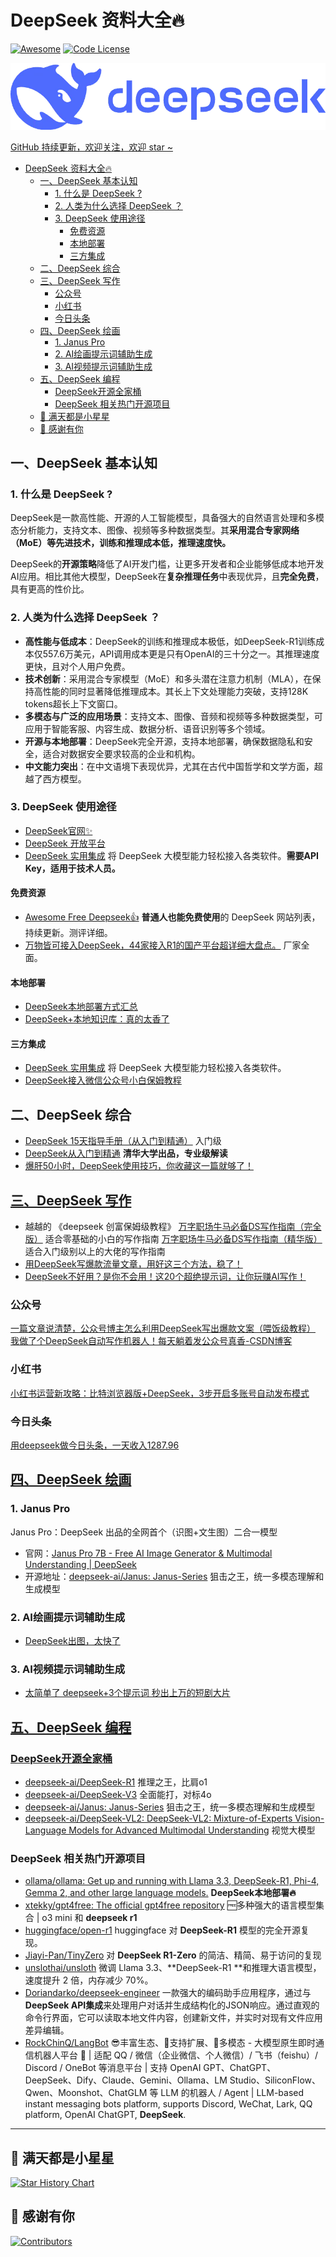 # DeepSeek 资料大全🔥

[![Awesome](https://awesome.re/badge.svg)](https://awesome.re) [![Code License](https://img.shields.io/badge/License-MIT-green.svg)](https://github.com/East196/awesome-deepseek/blob/main/LICENSE)

![DeepSeek](deepseek-header.webp)

[GitHub 持续更新，欢迎关注，欢迎 star ~](https://github.com/East196/awesome-deepseek)

- [DeepSeek 资料大全🔥](#deepseek-资料大全)
  - [一、DeepSeek 基本认知](#一deepseek-基本认知)
    - [1. 什么是 DeepSeek ?](#1-什么是-deepseek-)
    - [2. 人类为什么选择 DeepSeek ？](#2-人类为什么选择-deepseek-)
    - [3. DeepSeek 使用途径](#3-deepseek-使用途径)
      - [免费资源](#免费资源)
      - [本地部署](#本地部署)
      - [三方集成](#三方集成)
  - [二、DeepSeek 综合](#二deepseek-综合)
  - [三、DeepSeek 写作](#三deepseek-写作)
    - [公众号](#公众号)
    - [小红书](#小红书)
    - [今日头条](#今日头条)
  - [四、DeepSeek 绘画](#四deepseek-绘画)
    - [1. Janus Pro](#1-janus-pro)
    - [2. AI绘画提示词辅助生成](#2-ai绘画提示词辅助生成)
    - [3. AI视频提示词辅助生成](#3-ai视频提示词辅助生成)
  - [五、DeepSeek 编程](#五deepseek-编程)
    - [DeepSeek开源全家桶](#deepseek开源全家桶)
    - [DeepSeek 相关热门开源项目](#deepseek-相关热门开源项目)
  - [🌟 满天都是小星星](#-满天都是小星星)
  - [💞 感谢有你](#-感谢有你)


## 一、DeepSeek 基本认知

### 1. 什么是 DeepSeek ?

DeepSeek是一款高性能、开源的人工智能模型，具备强大的自然语言处理和多模态分析能力，支持文本、图像、视频等多种数据类型。其**采用混合专家网络（MoE）等先进技术，训练和推理成本低，推理速度快。**

DeepSeek的**开源策略**降低了AI开发门槛，让更多开发者和企业能够低成本地开发AI应用。相比其他大模型，DeepSeek在**复杂推理任务**中表现优异，且**完全免费**，具有更高的性价比。

### 2. 人类为什么选择 DeepSeek ？
- **高性能与低成本**：DeepSeek的训练和推理成本极低，如DeepSeek-R1训练成本仅557.6万美元，API调用成本更是只有OpenAI的三十分之一。其推理速度更快，且对个人用户免费。
- **技术创新**：采用混合专家模型（MoE）和多头潜在注意力机制（MLA），在保持高性能的同时显著降低推理成本。其长上下文处理能力突破，支持128K tokens超长上下文窗口。
- **多模态与广泛的应用场景**：支持文本、图像、音频和视频等多种数据类型，可应用于智能客服、内容生成、数据分析、语音识别等多个领域。
- **开源与本地部署**：DeepSeek完全开源，支持本地部署，确保数据隐私和安全，适合对数据安全要求较高的企业和机构。
- **中文能力突出**：在中文语境下表现优异，尤其在古代中国哲学和文学方面，超越了西方模型。

### 3. DeepSeek 使用途径
- [DeepSeek官网✨](https://chat.deepseek.com/)
- [DeepSeek 开放平台](https://platform.deepseek.com/usage )
- [DeepSeek 实用集成](https://github.com/deepseek-ai/awesome-deepseek-integration/blob/main/README_cn.md ) 将 DeepSeek 大模型能力轻松接入各类软件。**需要API Key，适用于技术人员。**

#### 免费资源
- [Awesome Free Deepseek👍](https://github.com/East196/awesome-free-deepseek/ ) **普通人也能免费使用**的 DeepSeek 网站列表，持续更新。测评详细。
- [万物皆可接入DeepSeek，44家接入R1的国产平台超详细大盘点。](https://mp.weixin.qq.com/s/w96jab4RYP_XIZJG1c94lQ ) 厂家全面。
#### 本地部署
- [DeepSeek本地部署方式汇总](https://mp.weixin.qq.com/s/MkUj5B5rJFbwtFVWIXY5Jg )
- [DeepSeek+本地知识库：真的太香了](https://mp.weixin.qq.com/s/IKoBga2iKfpkdD4Qgy8iLg )
#### 三方集成
- [DeepSeek 实用集成](https://github.com/deepseek-ai/awesome-deepseek-integration/blob/main/README_cn.md ) 将 DeepSeek 大模型能力轻松接入各类软件。
- [DeepSeek接入微信公众号小白保姆教程](https://zhuanlan.zhihu.com/p/20940256320 )


## 二、DeepSeek 综合
- [DeepSeek 15天指导手册（从入门到精通）](https://cloud.tencent.com/developer/news/2145941 ) 入门级
- [DeepSeek从入门到精通](<assets/DeepSeek从入门到精通_清华大学.pdf>) **清华大学出品，专业级解读**
- [爆肝50小时，DeepSeek使用技巧，你收藏这一篇就够了！](https://www.53ai.com/news/tishicijiqiao/2025020128143.html )


## [三、DeepSeek 写作](deepseek-write.md)

- 越越的 《deepseek 创富保姆级教程》
[​万字职场牛马必备DS写作指南（完全版）](https://txt6wm3b04b.feishu.cn/docx/Mmuad0w8JoIAoHxwKZacJw4cnlh ) 适合零基础的小白的写作指南
[‌​​​​​​⁠⁠万字职场牛马必备DS写作指南（精华版）](https://txt6wm3b04b.feishu.cn/docx/KfBEdUIlgo9mABxnKg9cXDpinHc ) 适合入门级别以上的大佬的写作指南
- [用DeepSeek写爆款流量文章，用好这三个方法，稳了！](https://mp.weixin.qq.com/s/GbY-Ia5EfwQMfHT5XU9FUQ )
- [DeepSeek不好用？是你不会用！这20个超绝提示词，让你玩赚AI写作！](https://mp.weixin.qq.com/s/ar5_7flVCceG0QTl0uhS7w )

### 公众号
[一篇文章说清楚，公众号博主怎么利用DeepSeek写出爆款文案（喂饭级教程）](https://zhuanlan.zhihu.com/p/22693340377 )
[我做了个DeepSeek自动写作机器人！每天躺着发公众号真香-CSDN博客](https://blog.csdn.net/u014534808/article/details/145415301 )

### 小红书
[小红书运营新攻略：比特浏览器版+DeepSeek，3步开启多账号自动发布模式](https://mp.weixin.qq.com/s/NqlfluNlmCjzcoFiuVFZBQ )

### 今日头条
[用deepseek做今日头条，一天收入1287.96](https://mp.weixin.qq.com/s/NKRkjKrZK4PLgMDpWZCAHg )

## [四、DeepSeek 绘画](deepseek-craw.md )

### 1. Janus Pro
Janus Pro：DeepSeek 出品的全网首个（识图+文生图）二合一模型
- 官网：[Janus Pro 7B - Free AI Image Generator & Multimodal Understanding | DeepSeek](https://januspro.org/ )
- 开源地址：[deepseek-ai/Janus: Janus-Series](https://github.com/deepseek-ai/Janus ) 狙击之王，统一多模态理解和生成模型

### 2. AI绘画提示词辅助生成
- [DeepSeek出图，太快了](https://mp.weixin.qq.com/s/iczAD3YcRjrXyxUIsDw7WQ )

### 3. AI视频提示词辅助生成
- [太简单了 deepseek+3个提示词 秒出上万的短剧大片](https://mp.weixin.qq.com/s/wbXYTh7OhFIMCYSNx0yqHA )

## [五、DeepSeek 编程](deepseek-code.md )

### [DeepSeek开源全家桶](https://github.com/deepseek-ai )
- [deepseek-ai/DeepSeek-R1](https://github.com/deepseek-ai/DeepSeek-R1 ) 推理之王，比肩o1
- [deepseek-ai/DeepSeek-V3](https://github.com/deepseek-ai/DeepSeek-V3 ) 全面能打，对标4o
- [deepseek-ai/Janus: Janus-Series](https://github.com/deepseek-ai/Janus ) 狙击之王，统一多模态理解和生成模型
- [deepseek-ai/DeepSeek-VL2: DeepSeek-VL2: Mixture-of-Experts Vision-Language Models for Advanced Multimodal Understanding](https://github.com/deepseek-ai/DeepSeek-VL2 ) 视觉大模型

### DeepSeek 相关热门开源项目
- [ollama/ollama: Get up and running with Llama 3.3, DeepSeek-R1, Phi-4, Gemma 2, and other large language models.](https://github.com/ollama/ollama ) **DeepSeek本地部署🔥**
- [xtekky/gpt4free: The official gpt4free repository](https://github.com/xtekky/gpt4free ) 🆓多种强大的语言模型集合 | o3 mini 和 **deepseek r1**
- [huggingface/open-r1](https://github.com/huggingface/open-r1 ) huggingface 对 **DeepSeek-R1** 模型的完全开源复现。
- [Jiayi-Pan/TinyZero](https://github.com/Jiayi-Pan/TinyZero ) 对 **DeepSeek R1-Zero** 的简洁、精简、易于访问的复现
- [unslothai/unsloth](https://github.com/unslothai/unsloth ) 微调 Llama 3.3、**DeepSeek-R1 **和推理大语言模型，速度提升 2 倍，内存减少 70%。
- [Doriandarko/deepseek-engineer](https://github.com/Doriandarko/deepseek-engineer ) 一款强大的编码助手应用程序，通过与**DeepSeek API集成**来处理用户对话并生成结构化的JSON响应。通过直观的命令行界面，它可以读取本地文件内容，创建新文件，并实时对现有文件应用差异编辑。
- [RockChinQ/LangBot](https://github.com/RockChinQ/LangBot ) 😎丰富生态、🧩支持扩展、🦄多模态 - 大模型原生即时通信机器人平台 🤖 | 适配 QQ / 微信（企业微信、个人微信）/ 飞书（feishu）/ Discord / OneBot 等消息平台 | 支持 OpenAI GPT、ChatGPT、DeepSeek、Dify、Claude、Gemini、Ollama、LM Studio、SiliconFlow、Qwen、Moonshot、ChatGLM 等 LLM 的机器人 / Agent | LLM-based instant messaging bots platform, supports Discord, WeChat, Lark, QQ platform, OpenAI ChatGPT, **DeepSeek**.

---
## 🌟 满天都是小星星

[![Star History Chart](https://api.star-history.com/svg?repos=East196/awesome-deepseek&type=Date)](https://star-history.com/#East196/awesome-deepseek&Date)

## 💞 感谢有你

[![Contributors](https://contrib.rocks/image?repo=East196/awesome-deepseek)](https://github.com/East196/awesome-deepseek/graphs/contributors)

